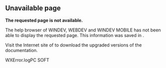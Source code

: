 
## Unavailable page



**The requested page is not available.**

The help browser of WINDEV, WEBDEV and WINDEV MOBILE has not been able to display the requested page. 
This information was saved in .


Visit the Internet site of  to download the upgraded versions of the documentation.
<table border="0" cellpadding="0" cellspacing="0" width="100%"><tbody><tr></tr></tbody><tbody><tr>WXError.log</tr><tr>PC SOFT</tr></tbody></table>
